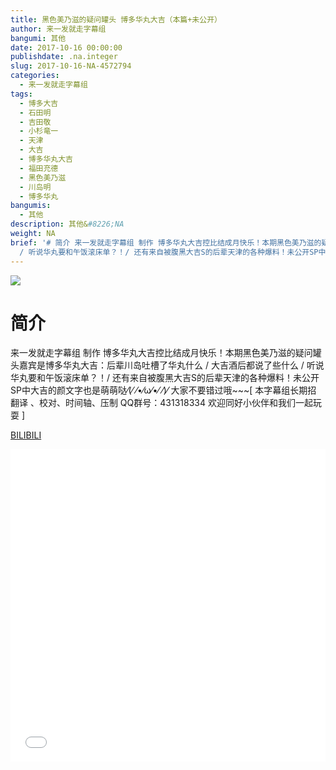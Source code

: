 ```yaml
---
title: 黑色美乃滋的疑问罐头 博多华丸大吉（本篇+未公开）
author: 来一发就走字幕组
bangumi: 其他
date: 2017-10-16 00:00:00
publishdate: .na.integer
slug: 2017-10-16-NA-4572794
categories:
  - 来一发就走字幕组
tags:
  - 博多大吉
  - 石田明
  - 吉田敬
  - 小杉竜一
  - 天津
  - 大吉
  - 博多华丸大吉
  - 福田充德
  - 黑色美乃滋
  - 川岛明
  - 博多华丸
bangumis:
  - 其他
description: 其他&#8226;NA
weight: NA
brief: '# 简介 来一发就走字幕组 制作 博多华丸大吉控比结成月快乐！本期黑色美乃滋的疑问罐头嘉宾是博多华丸大吉：后辈川岛吐槽了华丸什么 / 大吉酒后都说了些什么
  / 听说华丸要和午饭滚床单？！/ 还有来自被腹黑大吉S的后辈天津的各种爆料！未公开SP中大吉的颜文字也是萌萌哒⁄(⁄ ⁄•⁄ω⁄•⁄ ⁄)⁄ 大家不要错过哦~~~'
---
```


![](https://i.imgur.com/ncXKtuz.jpg)

# 简介  
来一发就走字幕组 制作 博多华丸大吉控比结成月快乐！本期黑色美乃滋的疑问罐头嘉宾是博多华丸大吉：后辈川岛吐槽了华丸什么 / 大吉酒后都说了些什么 / 听说华丸要和午饭滚床单？！/ 还有来自被腹黑大吉S的后辈天津的各种爆料！未公开SP中大吉的颜文字也是萌萌哒⁄(⁄ ⁄•⁄ω⁄•⁄ ⁄)⁄ 大家不要错过哦~~~[ 本字幕组长期招 翻译 、校对、时间轴、压制 QQ群号：431318334 欢迎同好小伙伴和我们一起玩耍 ]




  [BILIBILI](https://www.bilibili.com/video/av4572794/)


<div class="vcontainer">  <iframe class='video' src="//www.bilibili.com/blackboard/player.html?aid=4572794" width="100%" height="500" frameborder="0" allowfullscreen="allowfullscreen"></iframe></div>
